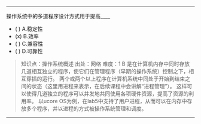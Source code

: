 ---
操作系统中的多道程序设计方式用于提高____
- ( ) A.稳定性
- (x) B.效率
- ( ) C.兼容性
- ( ) D.可靠性

> 知识点：操作系统概述
> 出处：网络
> 难度：1
> B 是在计算机内存中同时存放几道相互独立的程序，使它们在管理程序（早期的操作系统）控制之下，相互穿插的运行。
> 两个或两个以上程序在计算机系统中同处于开始到结束之间的状态（这里用进程来表示，在后续课程中会讲解“进程管理”）。
> 这样可以使得几道独立的程序可以并发地共同使用各项硬件资源，提高了资源的利用率。 
> 以ucore OS为例，在lab5中支持了用户进程，从而可以在内存中存放多个程序，并以进程的方式被操作系统管理和调度。


---